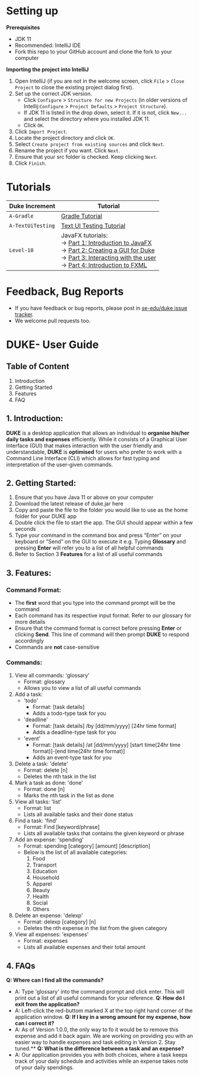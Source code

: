 ﻿# Setting up

**Prerequisites**

* JDK 11
* Recommended: IntelliJ IDE
* Fork this repo to your GitHub account and clone the fork to your computer

**Importing the project into IntelliJ**

1. Open IntelliJ (if you are not in the welcome screen, click `File` > `Close Project` to close the existing project dialog first).
1. Set up the correct JDK version.
   * Click `Configure` > `Structure for new Projects` (in older versions of Intellij:`Configure` > `Project Defaults` > `Project Structure`).
   * If JDK 11 is listed in the drop down, select it. If it is not, click `New...` and select the directory where you installed JDK 11.
   * Click `OK`.
1. Click `Import Project`.
1. Locate the project directory and click `OK`.
1. Select `Create project from existing sources` and click `Next`.
1. Rename the project if you want. Click `Next`.
1. Ensure that your src folder is checked. Keep clicking `Next`.
1. Click `Finish`.

# Tutorials 

Duke Increment | Tutorial
---------------|---------------
`A-Gradle` | [Gradle Tutorial](tutorials/gradleTutorial.md)
`A-TextUiTesting` | [Text UI Testing Tutorial](tutorials/textUiTestingTutorial.md)
`Level-10` | JavaFX tutorials:<br>→ [Part 1: Introduction to JavaFX][fx1]<br>→ [Part 2: Creating a GUI for Duke][fx2]<br>→ [Part 3: Interacting with the user][fx3]<br>→ [Part 4: Introduction to FXML][fx4]

[fx1]: <tutorials/javaFxTutorialPart1.md>
[fx2]: <tutorials/javaFxTutorialPart2.md>
[fx3]: <tutorials/javaFxTutorialPart3.md>
[fx4]: <tutorials/javaFxTutorialPart4.md>

# Feedback, Bug Reports

* If you have feedback or bug reports, please post in [se-edu/duke issue tracker](https://github.com/se-edu/duke/issues).
* We welcome pull requests too.

# **DUKE**- User Guide

## Table of Content
1. Introduction
1. Getting Started
1. Features
1. FAQ

## 1. Introduction:
**DUKE** is a desktop application that allows an individual to **organise his/her daily tasks and expenses** efficiently. While it consists of a Graphical User Interface (GUI) that makes interaction with the user friendly and understandable, **DUKE** is **optimised** for users who prefer to work with a Command Line Interface (CLI) which allows for fast typing and interpretation of the user-given commands.

## 2. Getting Started:
1. Ensure that you have Java 11 or above on your computer
1. Download the latest release of duke.jar here
1. Copy and paste the file to the folder you would like to use as the home folder for your DUKE app
1. Double click the file to start the app. The GUI should appear within a few seconds
1. Type your command in the command box and press “Enter” on your keyboard or “Send” on the GUI to execute it
	e.g. Typing **Glossary** and pressing **Enter** will refer you to a list of all helpful commands
1. Refer to Section 3 **Features** for a list of all useful commands

## 3. Features:
### Command Format:
* The **first** word that you type into the command prompt will be the command
* Each command has its respective input format. Refer to our glossary for more details
* Ensure that the command format is correct before pressing **Enter** or clicking **Send**. This line of command will then prompt **DUKE** to respond accordingly
* Commands are **not** case-sensitive

### Commands: 
1. View all commands: 'glossary'
    * Format: glossary
    * Allows you to view a list of all useful commands
1. Add a task:
    * 'todo' 
        * Format: [task details]
        * Adds a todo-type task for you
    * 'deadline' 
        * Format: [task details] /by [dd/mm/yyyy] [24hr time format]
        * Adds a deadline-type task for you
    * 'event' 
        * Format: [task details] /at [dd/mm/yyyy] [start time(24hr time format)]-[end time(24hr time format)]
        * Adds an event-type task for you
1. Delete a task: 'delete'
    * Format: delete [n]
    * Deletes the nth task in the list
1. Mark a task as done: 'done'
    * Format: done [n]
    * Marks the nth task in the list as done
1. View all tasks: 'list'
    * Format: list
    * Lists all available tasks and their done status
1. Find a task: 'find'
    * Format: Find [keyword/phrase]
    * Lists all available tasks that contains the given keyword or phrase
1. Add an expense: 'spending'
    * Format: spending [category] [amount] [description]
    * Below is the list of all available categories:
        1. Food
        1. Transport
        1. Education
        1. Household
        1. Apparel
        1. Beauty
        1. Health
        1. Social
        1. Others
1. Delete an expense: 'delexp'
    * Format: delexp [category] [n]
    * Deletes the nth expense in the list from the given category
1. View all expenses: 'expenses'
    * Format: expenses
    * Lists all available expenses and their total amount

## 4. FAQs
**Q: Where can I find all the commands?**  
  * A: Type 'glossary' into the command prompt and click enter. This will print out a list of all useful commands for your reference.
**Q: How do I exit from the application?**  
  * A: Left-click the red-buttom marked X at the top right hand corner of the application window.
**Q: If I key in a wrong amount for my expense, how can i correct it?**  
  * A: As of Version 1.0.0, the only way to fo it would be to remove this expense and add it back again. We are working on providing you with an easier way to handle expenses and task editing in Version 2. Stay tuned.**
**Q: What is the difference between a task and an expense?**  
  * A: Our application provides you with both choices, where a task keeps track of your daily schedule and activities while an expense takes note of your daily spendings.





